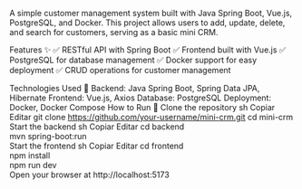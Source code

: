 A simple customer management system built with Java Spring Boot, Vue.js, PostgreSQL, and Docker. This project allows users to add, update, delete, and search for customers, serving as a basic mini CRM.

Features ✨
✅ RESTful API with Spring Boot
✅ Frontend built with Vue.js
✅ PostgreSQL for database management
✅ Docker support for easy deployment
✅ CRUD operations for customer management

Technologies Used 🔧
Backend: Java Spring Boot, Spring Data JPA, Hibernate
Frontend: Vue.js, Axios
Database: PostgreSQL
Deployment: Docker, Docker Compose
How to Run 🚀
Clone the repository
sh
Copiar
Editar
git clone https://github.com/your-username/mini-crm.git
cd mini-crm
Start the backend
sh
Copiar
Editar
cd backend  
mvn spring-boot:run  
Start the frontend
sh
Copiar
Editar
cd frontend  
npm install  
npm run dev  
Open your browser at http://localhost:5173
